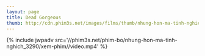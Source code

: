 ```yaml
---
layout: page
title: Dead Gorgeous
thumb: http://cdn.phim3s.net/images/films/thumb/nhung-hon-ma-tinh-nghich-dead-gorgeous-2012.jpg
---
```

{% include jwpadv src='//phim3s.net/phim-bo/nhung-hon-ma-tinh-nghich_3290/xem-phim//video.mp4' %}